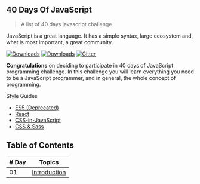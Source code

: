 ## 40 Days Of JavaScript

> A list of 40 days javascript challenge

JavaScript is a great language. It has a simple syntax, large ecosystem and, what is most important, a great community.

[![Downloads](https://img.shields.io/npm/dm/eslint-config-airbnb.svg)](https://www.npmjs.com/package/eslint-config-airbnb)
[![Downloads](https://img.shields.io/npm/dm/eslint-config-airbnb-base.svg)](https://www.npmjs.com/package/eslint-config-airbnb-base)
[![Gitter](https://badges.gitter.im/Join%20Chat.svg)](https://gitter.im/airbnb/javascript?utm_source=badge&utm_medium=badge&utm_campaign=pr-badge)

**Congratulations** on deciding to participate in 40 days of JavaScript programming challenge. In this challenge you will learn everything you need to be a JavaScript programmer, and in general, the whole concept of programming.

Style Guides

  - [ES5 (Deprecated)](https://github.com/airbnb/javascript/tree/es5-deprecated/es5)
  - [React](react/)
  - [CSS-in-JavaScript](css-in-javascript/)
  - [CSS & Sass](https://github.com/airbnb/css)

## Table of Contents

| # Day |                                                                       Topics                                                                        |
| ----- | :-------------------------------------------------------------------------------------------------------------------------------------------------: |
| 01    |                                                             [Introduction]()                                                                        |

